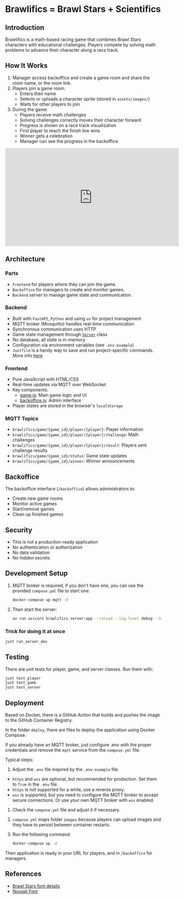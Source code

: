 # Brawlifics = Brawl Stars + Scientifics

## Introduction

Brawlifics is a math-based racing game that combines Brawl Stars characters with educational challenges. Players compete by solving math problems to advance their character along a race track.

## How It Works

1. Manager access backoffice and create a game room and share the room name, or the room link.
1. Players join a game room.
   - Enters their name
   - Selects or uploads a character sprite (stored in `assets/images/`)
   - Waits for other players to join
1. During the game:
   - Players receive math challenges
   - Solving challenges correctly moves their character forward
   - Progress is shown on a race track visualization
   - First player to reach the finish line wins
   - Winner gets a celebration
   - Manager can see the progress in the backoffice

<iframe width="560" height="315" src="https://www.youtube.com/embed/jG4_qs6_E4E?si=jThoVePD5NS6BBGR" title="YouTube video player" frameborder="0" allow="accelerometer; autoplay; clipboard-write; encrypted-media; gyroscope; picture-in-picture; web-share" referrerpolicy="strict-origin-when-cross-origin" allowfullscreen></iframe>

## Architecture

### Parts

- `Frontend` for players where they can join the game.
- `Backoffice` for managers to create and monitor games.
- `Backend` server to manage game state and communication.

### Backend

- Built with `FastAPI`, `Python` and using `uv` for project management
- MQTT broker (Mosquitto) handles real-time communication
- Synchronous communication uses HTTP
- Game state management through [`Server`](brawlifics/lib/server.py) class
- No database, all state is in-memory
- Configuration via environment variables (see `.env.example`)
- `Justfile`  is a handy way to save and run project-specific commands. More info [here](https://just.systems/)

### Frontend

- Pure JavaScript with HTML/CSS
- Real-time updates via MQTT over WebSocket
- Key components:
  - [game.js](assets/js/game.js): Main game logic and UI
  - [backoffice.js](assets/js/backoffice.js): Admin interface
- Player states are stored in the browser's `localStorage`

### MQTT Topics

- `brawlifics/game/{game_id}/player/{player}`: Player information
- `brawlifics/game/{game_id}/player/{player}/challenge`: Math challenges
- `brawlifics/game/{game_id}/player/{player}/result`: Players sent challenge results
- `brawlifics/game/{game_id}/status`: Game state updates
- `brawlifics/game/{game_id}/winner`: Winner announcements

## Backoffice

The backoffice interface (`/backoffice`) allows administrators to:

- Create new game rooms
- Monitor active games
- Start/remove games
- Clean up finished games

## Security

- This is not a production-ready application
- No authentication or authorization
- No data validation
- No hidden secrets

## Development Setup

1. MQTT broker is required, if you don't have one, you can use the provided `compose.yml` file to start one:

   ```bash
   docker-compose up mqtt -d
   ```

1. Then start the server:

   ```bash
   uv run uvicorn brawlifics.server:app --reload --log-level debug --host 0.0.0.0 --port 8000
   ```

### Trick for doing it at once

```bash
just run_server_dev
```

## Testing

There are unit tests for player, game, and server classes. Run them with:

```bash
just test_player
just test_game
just test_server
```

## Deployment

Based on Docker, there is a GitHub Action that builds and pushes the image to the GitHub Container Registry.

In the folder `deploy`, there are files to deploy the application using Docker Compose.

If you already have an MQTT broker, just configure .env with the proper credentials and remove the `mqtt` service from the `compose.yml` file.

Typical steps:

1. Adjust the `.env` file inspired by the `.env.example` file.
  - `https` and `wss` are optional, but recommended for production. Set them to `True` in the `.env` file.
  - `https` is not supported for a while, use a reverse proxy.
  - `wss` is supported, but you need to configure the MQTT broker to accept secure connections. Or use your own MQTT broker with `wss` enabled.
1. Check the `compose.yml` file and adjust it if necessary.
1. `compose.yml` maps folder `images` because players can upload images and they have to persist between container restarts.
1. Run the following command:

   ```bash
   docker-compose up -d
   ```

Then application is ready in your URL for players, and in `/backoffice` for managers.

## References

- [Brawl Stars font details](https://fontmeme.com/brawl-stars-font/)
- [Nougat Font](https://fontmeme.com/fonts/nougat-font/)
